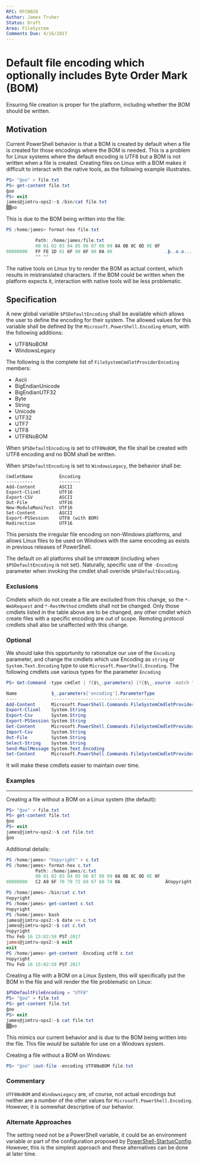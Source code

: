 ```yaml
---
RFC: RFC0020
Author: James Truher
Status: Draft
Area: FileSystem
Comments Due: 4/16/2017
---
```


# Default file encoding which optionally includes Byte Order Mark (BOM) 

Ensuring file creation is proper for the platform, including whether the BOM should be written.

## Motivation

Current PowerShell behavior is that a BOM is created by default when a file is created for those encodings where the BOM is needed.
This is a problem for Linux systems where the default encoding is UTF8 but a BOM is not written when a file is created.
Creating files on Linux with a BOM makes it difficult to interact with the native tools, as the following example illustrates.

```powershell
PS> "ĝoo" > file.txt
PS> get-content file.txt
ĝoo
PS> exit
james@jimtru-ops2:~$ /bin/cat file.txt
▒▒oo
```

This is due to the BOM being written into the file:

```powershell
PS /home/james> format-hex file.txt

           Path: /home/james/file.txt
           00 01 02 03 04 05 06 07 08 09 0A 0B 0C 0D 0E 0F
00000000   FF FE 1D 01 6F 00 6F 00 0A 00                    .þ..o.o...
           ^^ ^^
```
The native tools on Linux try to render the BOM as actual content, which results in mistranslated characters.
If the BOM could be written when the platform expects it, interaction with native tools will be less problematic.

## Specification

A new global variable `$PSDefaultEncoding` shall be available which allows the user to define the encoding for their system.
The allowed values for this variable shall be defined by the `Microsoft.PowerShell.Encoding` enum, with the following additions:

* UTF8NoBOM
* WindowsLegacy

The following is the complete list of `FileSystemCmdletProviderEncoding` members:
* Ascii
* BigEndianUnicode
* BigEndianUTF32
* Byte
* String
* Unicode
* UTF32
* UTF7
* UTF8
* UTF8NoBOM

When `$PSDefaultEncoding` is set to `UTF8NoBOM`, the file shall be created with UTF8 encoding and no BOM shall be written.

When `$PSDefaultEncoding` is set to `WindowsLegacy`, the behavior shall be:

```
CmdletName          Encoding
----------          --------
Add-Content         ASCII
Export-Clixml       UTF16
Export-CSV          ASCII
Out-File            UTF16
New-ModuleManifest  UTF16
Set-Content         ASCII
Export-PSSession    UTF8 (with BOM)
Redirection         UTF16
```
This persists the irregular file encoding on non-Windows platforms, and allows Linux files to be used on Windows with the same encoding as exists in previous releases of PowerShell.

The default on all platforms shall be `UTF8NOBOM` (including when `$PSDefaultEncoding` is not set).
Naturally, specific use of the `-Encoding` parameter when invoking the cmdlet shall override `$PSDefaultEncoding`. 

### Exclusions

Cmdlets which do not create a file are excluded from this change, so the `*-WebRequest` and `*-RestMethod` cmdlets shall not be changed.
Only those cmdlets listed in the table above are to be changed, any other cmdlet which create files with a specific encoding are out of scope.
Remoting protocol cmdlets shall also be unaffected with this change. 

### Optional

We should take this opportunity to rationalize our use of the `Encoding` parameter, and change the cmdlets which use Encoding as `string` or `System.Text.Encoding` type to use `Microsoft.PowerShell.Encoding`.
The following cmdlets use various types for the parameter `Encoding`

```PowerShell
PS> Get-Command -type cmdlet | ?{$\_.parameters} |?{$\_.source -match "microsoft"}|ft name,{$\_.parameters['encoding'].ParameterType}

Name             $_.parameters['encoding'].ParameterType
----             ---------------------------------------
Add-Content      Microsoft.PowerShell.Commands.FileSystemCmdletProviderEncoding
Export-Clixml    System.String
Export-Csv       System.String
Export-PSSession System.String
Get-Content      Microsoft.PowerShell.Commands.FileSystemCmdletProviderEncoding
Import-Csv       System.String
Out-File         System.String
Select-String    System.String
Send-MailMessage System.Text.Encoding
Set-Content      Microsoft.PowerShell.Commands.FileSystemCmdletProviderEncoding
``` 

It will make these cmdlets easier to maintain over time.

### Examples
---
Creating a file without a BOM on a Linux system (the default):
```powershell
PS> "ĝoo" > file.txt
PS> get-content file.txt
ĝoo
PS> exit
james@jimtru-ops2:~$ cat file.txt
ĝoo
```

Additional details:
```powershell
PS /home/james> "©opyright" > c.txt
PS /home/james> format-hex c.txt
           Path: /home/james/c.txt
           00 01 02 03 04 05 06 07 08 09 0A 0B 0C 0D 0E 0F
00000000   C2 A9 6F 70 79 72 69 67 68 74 0A                 Â©opyright.

PS /home/james> /bin/cat c.txt
©opyright
PS /home/james> get-content c.txt 
©opyright
PS /home/james> bash
james@jimtru-ops2:~$ date >> c.txt
james@jimtru-ops2:~$ cat c.txt
©opyright
Thu Feb 16 15:02:58 PST 2017
james@jimtru-ops2:~$ exit
exit
PS /home/james> get-content -Encoding utf8 c.txt
©opyright
Thu Feb 16 15:02:58 PST 2017
```

Creating a file with a BOM on a Linux System, this will specifically put the BOM in the file and will render the file problematic on Linux:
```powershell
$PSDefaultFileEncoding = "UTF8"
PS> "ĝoo" > file.txt
PS> get-content file.txt
ĝoo
PS> exit
james@jimtru-ops2:~$ cat file.txt
▒▒oo
```

This mimics our current behavior and is due to the BOM being written into the file.
This file _would_ be suitable for use on a Windows system.

Creating a file without a BOM on Windows:
```powershell
PS> "ĝoo" |out-file -encoding UTF8NoBOM file.txt
```

### Commentary

`UTF8NoBOM` and `WindowsLegacy` are, of course, not actual encodings but neither are a number of the other values for `Microsoft.PowerShell.Encoding`. 
However, it is somewhat descriptive of our behavior. 

### Alternate Approaches
The setting need not be a PowerShell variable, it could be an environment variable or part of the configuration proposed by [PowerShell-StartupConfig](https://github.com/PowerShell/PowerShell-RFC/blob/master/1-Draft/RFC0015-PowerShell-StartupConfig.md).
However, this is the simplest approach and these alternatives can be done at later time.
